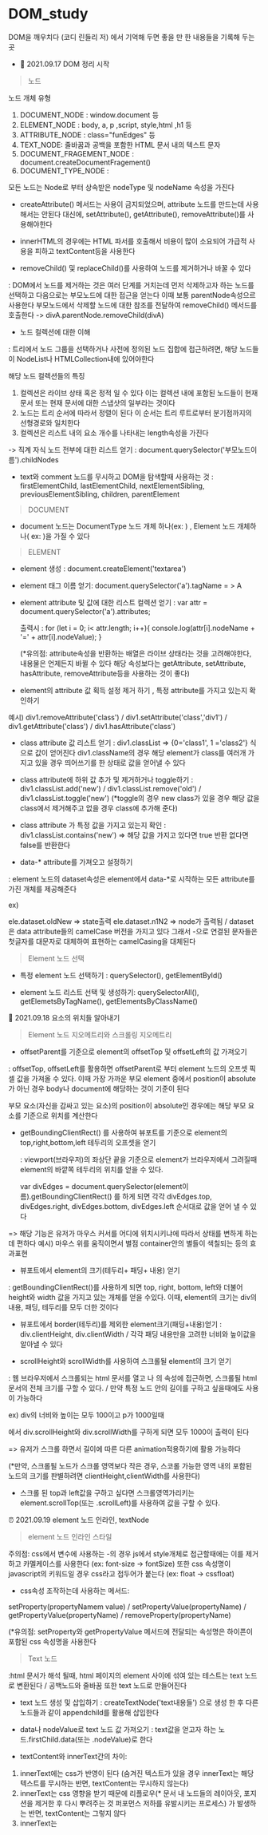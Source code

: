 # DOM_study

DOM을 깨우치다 (코디 린들리 저) 에서 기억해 두면 좋을 만 한 내용들을 기록해 두는 곳 

- 🎉 2021.09.17 DOM 정리 시작 

> 노드

노드 개체 유형 

1) DOCUMENT_NODE : window.document 등
2) ELEMENT_NODE : body, a, p ,script, style,html ,h1 등 
3) ATTRIBUTE_NODE : class="funEdges" 등 
4) TEXT_NODE: 줄바꿈과 공백을 포함한 HTML 문서 내의 텍스트 문자
5) DOCUMENT_FRAGEMENT_NODE : document.createDocumentFragement()
6) DOCUMENT_TYPE_NODE : <!DOCTYPE html> 

모든 노드는 Node로 부터 상속받은 nodeType 및 nodeName 속성을 가진다 

- createAttribute() 메서드는 사용이 금지되었으며, attribute 노드를 만드는데 사용해서는 안된다 대신에, setAttribute(), getAttribute(), removeAttribute()를 사용해야한다 

- innerHTML의 경우에는 HTML 파서를 호출해서 비용이 많이 소요되어 가급적 사용을 피하고 textContent등을 사용한다 

- removeChild() 및 replaceChild()를 사용하여 노드를 제거하거나 바꿀 수 있다 

: DOM에서 노드를 제거하는 것은 여러 단계를 거치는데 먼저 삭제하고자 하는 노드를 선택하고 다음으로는 부모노드에 대한 접근을 얻는다 이때 보통 parentNode속성으르 사용한다 부모노드에서 삭제할 노드에 대한 참조를 전달하여 removeChild() 메서드를 호출한다 -> divA.parentNode.removeChild(divA)

- 노드 컬렉션에 대한 이해 

: 트리에서 노드 그룹을 선택하거나 사전에 정의된 노드 집합에 접근하려면, 해당 노드들이 NodeList나 HTMLCollection내에 있어야한다 

해당 노드 컬렉션들의 특징 
1) 컬렉션은 라이브 상태 혹은 정적 일 수 있다 이는 컬렉션 내에 포함된 노드들이 현재문서 또는 현재 문서에 대한 스냅샷의 일부라는 것이다 
2) 노드는 트리 순서에 따라서 정렬이 된다 이 순서는 트리 루트로부터 분기점까지의 선형경로와 일치한다
3) 컬렉션은 리스트 내의 요소 개수를 나타내는 length속성을 가진다

-> 직계 자식 노드 전부에 대한 리스트 얻기  : document.querySelector('부모노드이름').childNodes 

- text와 comment 노드를 무시하고 DOM을 탐색할때 사용하는 것 
: firstElementChild, lastElementChild, nextElementSibling, previousElementSibling, children, parentElement 

> DOCUMENT

- document 노드는 DocumentType 노드 개체 하나(ex: <!DOCTYPE html>) , Element 노드 개체하나( ex: <html lang="en">)을 가질 수 있다 
  
> ELEMENT
  
- element 생성 : document.createElement('textarea')
  
- element 태그 이름 얻기: document.querySelector('a').tagName = > A 
  
- element attribute 및 값에 대한 리스트 컬렉션 얻기 : var attr =  document.querySelector('a').attributes; 
  
  출력시 : for (let i = 0; i< attr.length; i++){ console.log(attr[i].nodeName + '=' + attr[i].nodeValue); }
                                       
  (*유의점: attribute속성을 반환하는 배열은 라이브 상태라는 것을 고려해야한다, 내용물은 언제든지 바뀔 수 있다 해당 속성보다는 getAttribute, setAttribute, hasAttribute, removeAttribute등을 사용하는 것이 좋다)

- element의 attribute 값 획득 설정 제거 하기 , 특정 attribute를 가지고 있는지 확인하기
                                       
예시) div1.removeAttribute('class') / div1.setAttribute('class','div1') / div1.getAttribute('class') / div1.hasAttribute('class') 
                                       
- class attribute 값 리스트 얻기 : div1.classList => {0='class1',  1 ='class2'} 식으로 값이 얻어진다 div1.className의 경우 해당 element가 class를 여러개 가지고 있을 경우  띄어쓰기를 한 상태로 값을 얻어낼 수 있다 
  
- class attribute에 하위 값 추가 및 제거하거나  toggle하기 : div1.classList.add('new') / div1.classList.remove('old') / div1.classList.toggle('new') (*toggle의 경우 new class가 있을 경우 해당 값을 class에서 제거해주고 없을 경우 class에 추가해 준다) 
  
- class attribute 가 특정 값을 가지고 있는지 확인 : div1.classList.contains('new') => 해당 값을 가지고 있다면 true 반환 없다면 false를 반환한다 
  
- data-* attribute를 가져오고 설정하기
  
: element 노드의 dataset속성은 element에서 data-*로 시작하는 모든 attribute를 가진 개체를 제공해준다 

  ex) <div data-old-new="state" data-n1-n2="node"></div>
  
  ele.dataset.oldNew => state출력  ele.dataset.n1N2 => node가 출력됨  / dataset은 data attribute들의 camelCase 버전을 가지고 있다 그래서 -으로 연결된 문자들은 첫글자를 대문자로 대체하여 표현하는 camelCasing을 대체된다 
 
  
> Element 노드 선택 
  
- 특정 element 노드 선택하기 : querySelector(), getElementById() 
  
- element 노드 리스트 선택 및 생성하기: querySelectorAll(), getElemetsByTagName(), getElementsByClassName() 
  
🎨 2021.09.18 요소의 위치들 알아내기
  
> Element 노드 지오메트리와 스크롤링 지오메트리 
  
- offsetParent를 기준으로 element의 offsetTop 및 offsetLeft의 값 가져오기
  
: offsetTop, offsetLeft를 활용하면 offsetParent로 부터 element 노드의 오프셋 픽셀 값을 가져올 수 있다. 이때 가장 가까운 부모 element 중에서 position이 absolute가 아닌 경우 body나 document에 해당하는 것이 기준이 된다 
  
부모 요소(자신을 감싸고 있는 요소)의 position이 absolute인 경우에는 해당 부모 요소를 기준으로 위치를 계산한다 
  
- getBoundingClientRect() 를 사용하여 뷰포트를 기준으로 element의 top,right,bottom,left 테두리의 오프셋을 얻기
  
  : viewport(브라우저)의 좌상단 끝을 기준으로 element가 브라우저에서 그려질때 element의 바깥쪽 테두리의 위치를 얻을 수 있다. 
  
  var divEdges = document.querySelector(element이름).getBoundingClientRect() 를 하게 되면 각각 divEdges.top, divEdges.right, divEdges.bottom, divEdges.left 순서대로 값을 얻어 낼 수 있다  
  
=> 해당 기능은 유저가 마우스 커서를 어디에 위치시키냐에 따라서 상태를 변하게 하는데 편하다 예시) 마우스 위를 움직이면서 별점 container안의 별들이 색칠되는 등의 효과표현
  
- 뷰포트에서 element의 크기(테두리+ 패딩+ 내용) 얻기
  
: getBoundingClientRect()를 사용하게 되면 top, right, bottom, left와 더불어 height와 width 값을 가지고 있는 개체를 얻을 수있다. 이때, element의 크기는 div의 내용, 패딩, 테두리를 모두 더한 것이다 
  
- 뷰포트에서 border(테두리)를 제외한 element크기(패딩+내용)얻기 : div.clientHeight, div.clientWidth / 각각 패딩 내용만을 고려한 너비와 높이값을 알아낼 수 있다 
  
- scrollHeight와 scrollWidth를 사용하여 스크롤될 element의 크기 얻기 
  
: 웹 브라우저에서 스크롤되는 html 문서를 열고 <html>나 <body>의 속성에 접근하면, 스크롤될 html문서의 전체 크기를 구할 수 있다. / 만약 특정 노드 안의 길이를 구하고 싶을때에도 사용이 가능하다 
  
  ex) div의 너비와 높이는 모두 100이고 p가 1000일때 <div><p></p></div> 에서 div.scrollHeight와 div.scrollWidth를 구하게 되면 모두 1000이 출력이 된다 
  
 => 유저가 스크롤 하면서 길이에 따른 다른 animation적용하기에 활용 가능하다 
  
  (*만약, 스크롤될 노드가 스크롤 영역보다 작은 경우, 스코롤 가능한 영역 내의 포함된 노드의 크기를 판별하려면 clientHeight,clientWidth를 사용한다)
  
- 스크롤 된 top과 left값을 구하고 싶다면 스크롤영역가리키는element.scrollTop(또는 .scrollLeft)를 사용하여 값을 구할 수 있다.
  
⏰ 2021.09.19  element 노드 인라인, textNode
  
> element 노드 인라인 스타일 
  
주의점: css에서 변수에 사용하는 -의 경우 js에서 style개체로 접근할때에는 이를 제거 하고 카멜케이스를 사용한다 (ex: font-size -> fontSize) 또한 css 속성명이 javascript의 키워드일 경우 css라고 접두어가 붙는다 (ex: float -> cssfloat) 

- css속성 조작하는데 사용하는 메서드: 
  
 setProperty(propertyNamem value) / setPropertyValue(propertyName) / getPropertyValue(propertyName) / removeProperty(propertyName) 
  
 (*유의점: setProperty와 getPropertyValue 메서드에 전달되는 속성명은 하이픈이 포함된 css 속성명을 사용한다 

 > Text 노드 
  
 :html 문서가 해석 될때, html 페이지의 element 사이에 섞여 있는 테스트는 text 노드로 변환된다  / 공백노드와 줄바꿈 또한 text 노드로 만들어진다 
  
 - text 노드 생성 및 삽입하기 : createTextNode('text내용들') 으로 생성 한 후 다른 노드들과 같이 appendchild를 활용해 삽입한다 
  
 - data나 nodeValue로 text 노드 값 가져오기 : text값을 얻고자 하는 노드.firstChild.data(또는 .nodeValue)로 한다 
  
 - textContent와 innerText간의 차이: 
  
1) innerText에는 css가 반영이 된다 (숨겨진 텍스트가 있을 경우 innerText는 해당 텍스트를 무시하는 반면, textContent는 무시하지 않는다) 
2) innerText는 css 영향을 받기 때문에 리플로우(* 문서 내 노드들의 레이아웃, 포지션을 제거한 후 다시 뿌려주는 것 퍼포먼스 저하를 유발시키는 프로세스) 가 발생하는 반면, textContent는 그렇지 않다
3) innerText는 <script>와 <style> element내에 포함된 text 노드를 무시한다 
4) innerText는 텍스트를 정규화해서 반환한다 (*마크업만 제거하여 그대로 반환하는 것)
5) innerText는 비표준으로 브라우저에 국한되지만, textContent는 DOM사양으로 구현되고 있다 
  
  
🎃 2021.09.21 documentfragment 노드, css 규칙
   
> DocumentFragment 노드 
  
: DocumentFragment노드를 생성해서 사용하게 되면 라이브 DOM 트리 외부에 경량화 된 문서 DOM을 만들 수 있다 즉, DocumentFragment는 메모리상에서만 존재하는 빈 문서 템플릿이다 
  
 - DocumentFragment 생성하기 : let 변수노드 = document.createDocumentFragment() 로 생성 
  
 Fragment 사용하여 새롭게 생성한 노드 요소들을 구조에 삽입하는 것에는 다음과 같은 장점들이 있다 
  
 1) DocumentFragment는 어떤 종류의 노드(<body> <html>은 제외)도 가질 수 있는 반면 , element는 그렇지 ㅇ낳다 
 2) DocumentFragment는 DOM에 추가하더라도 DocumentFragment 자체는 추가되지 않으며, 노드의 내용만이 추가된다 
 3) DocumentFragment를 DOM에 추가할 때, DocumentFragment는 추가되는 위치로 이전되며, 생성한 메모리상의 위치에 더 이상 존재하지 않는다 / 노드를 포함하기 위해 일시적으로 사용된 후 라이브 DOM으로 이동되는 element노드는 그렇지 않다 
  
 예시 : 
  let ul = document.querySelector(ul)
  
  let docFrag = document.createDocumentFragment();
  
  ["blue","green","red"].forEach(function(e){
    let li = document.createElement('li'); 
    li.textContent = e;
    docFrag.appendChild(li);
  });
 
  ul.appendChild(docFrag);
  
  body안에는 "<ul><li>blue</li><li>green</li><li>red</li></ul>" 이 최종적으로 들어가게 된다 
  
  > DOM에서의 JavaScript
  
  : 기본적으로 자바스크립트는 동기방식으로 해석된다 / DOM이 해석될때, <script> element를 만나게 되면 문서 해석을 중지하고 렌더링 및 다운로드를 차단한 후 자바스크립트를 실행한다 이 동작은 블로킹이 발생하기 때문에 DOM과 자바스크립트 해석을 동시에 할 수 없게 된다 
  
-  async 사용하여 자바스크립트 실행을 비동기로 실행하기 
  
  : async를 사용하면 브라우저에서 html 페이지 생성을 차단하지 않아야 하며, 순차적 로딩 역시 하지 않게 된다  파일들이 병렬적으로 로드되며 다운로드가 끝난 순서대로 해석된다 
  
- script의 위치 
  
  : head 부분에 script를 위치 시키게 되면 스크립트 뒷 부분에 있는 DOM요소에 의존적인 경우 오류를 발생시킨다 그러므로 </body>이후에 <script>를 추가 해야 한다 
  
 > DOM 이벤트 
  
- DOM 이벤트 유형들 
  
  |이벤트 유형|이벤트인터페이스|설명|이벤트 대상|버블|취소가능|
  |-----------|----------------|-----------------------------------------------------------------------------------|-----------------|----|----|
  |load|Event, UIEvent|html 페이지,이미지,css, frameset,object,javascript파일 로드될때 발생|element,document,window,XMLHttpRequest,XMLHttpRequestUpload|No|No|
  |unload|UIEvent|user agent가 리소스나 종속 리소스(이미지,css, 파일등)을 제거할 때 발생한다|window,<body>,<frameset>|NO|NO|
  |Abort|EVENT,UIEvent|리소스가 완전히 로드 되기 전에 로드를 중지할 때 발생|Element,XMLHttmlRequest,XMLHttpRequestUpload|Yes|NO|
  |resize|UIEvent|문서 뷰의 크기가 변경되었을때 발생한다|window,<body>,<franeset>|Yes|NO|
  |contextmenu|MouseEvent|element를 오른쪽 클릭 시 발생 | element |YES|YES|
  |focus|FocusEvent|element가 포커스를 받았을 때 발생|element와 document|NO|Yes|
  |change|html form에 국한|컨트롤이 입력포커스를 읽고 포커스를 얻은 후 값이 변경되었을 때 발생|element|YES|NO|
  |select|html form에 국한|사용자가 input 및 textarea를 비롯한 텍스트 필드에서 텍스트를 선택할 때 발생|element|YES|NO|
  |DOMContentLoaded|Event|웹 페이지 해석은 끝났지만 모든 리소스가 완전히 다운로드 되기 전에 발생|DOCUMENT|YES|NO|
  

  🥪 2021.10.01 DOM이벤트의 흐름
  
  - 이벤트 전파
  
  DOM 트리 상에 존재하는 DOM 요소 노드에서 발생한 이벤트는 DOM트리를 통해서 전파된다 이를 event propagation이라고 한다 
  ```
  이벤트 전파 예시 
  <html>
    <body>
      <ul id="fruits">
        <li id="apple">Apple</li>
        <li id="banana">Banana</li>
        <li id="orange">Orange</li>
      </ul>
    </body>
  </html>
  ```
  
  banana을 클릭하면 클릭 이벤트가 발생한다 이때 생성된 이벤트 객체는 이벤트를 발생시킨 DOM 요소인 이벤트 타켓을 중심으로 DOM 트리를 통해 전파된다 이때 li는 event target 
  
  이벤틑 전파 방향 3가지 
  
  1) Capturing phase 캡처링 단계 : 이벤트가 상위 요소에서 하위 요소 방향으로 전파 
  
  window -> document -> html -> body -> ul -> li(event target) 
  
  2) Target phase 타깃 단계 : 이벤트가 이벤트 타겟에 도달 
  
  li (event target)
  
  3) Bubbling phase 버블링 단계 : 이벤트가 하위 요소에서 상위 요소 방향을 전파 
  
  li(event target) -> ul -> body -> html -> documnt -> window 
  
  
  - 이벤트는 이벤트를 발생시킨 이벤트 타깃은 물론 상위 DOM 요소(=이벤트 패스, 이벤트가 통과하는 DOM트리상의 경로)에서도 캐치할 수 있다 
  
  -bubbling이 되지 않은 이벤트 들 
  :포커스 이벤트 (focus/ blur) 리소스 이벤트(load / unload / abort / error) 마우스 이벤트 (mouseenter/ mouseleave) 
  
  해당 요소들을 이벤트 캐치하기 위해서는 캡쳐링 단계에서 이벤트를 캐치해야만 한다 
  
  -이벤트 위임
  ```
  const fruits = document.querySelector('.fruits');
  cosnt msg = document.querySelector('.msg');
  
  //사용자 클릭에 의해 선택된 li에 active클래스를 추가하고 그외 모든 네비게이션 아이템의 active 클래스를 제거한다 
  
  function activate({target}) {
    //이벤트 target가 fruits의 자식 요소가 아니라면 무시 
    if (!target.matches('.fruits > li')) return;
    [...fruits.children].forEach(fruit => {
      fruit.classList.toogle('active', fruit === target);
      msg.textContent = target.id;
    });
  }
  // 이벤트 위임 상위 요소에서 하위 요소의 이벤트를 캐치할 수 있다 
  fruits.onclick = activiate;
  ```
  
  
